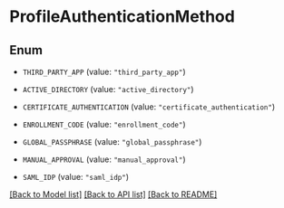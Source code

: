# ProfileAuthenticationMethod

## Enum


* `THIRD_PARTY_APP` (value: `"third_party_app"`)

* `ACTIVE_DIRECTORY` (value: `"active_directory"`)

* `CERTIFICATE_AUTHENTICATION` (value: `"certificate_authentication"`)

* `ENROLLMENT_CODE` (value: `"enrollment_code"`)

* `GLOBAL_PASSPHRASE` (value: `"global_passphrase"`)

* `MANUAL_APPROVAL` (value: `"manual_approval"`)

* `SAML_IDP` (value: `"saml_idp"`)


[[Back to Model list]](../README.md#documentation-for-models) [[Back to API list]](../README.md#documentation-for-api-endpoints) [[Back to README]](../README.md)


